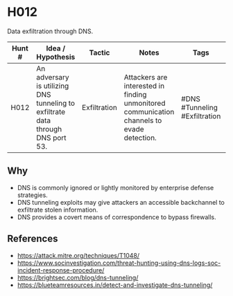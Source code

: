# H012
Data exfiltration through DNS.

| Hunt # | Idea / Hypothesis                                                                 | Tactic           | Notes                                   | Tags                                   | Submitter   | 
|--------------|----------------------------------------------------------------------------|------------------|-----------------------------------------|----------------------------------------|----------------------------------------|
| H012        | An adversary is utilizing DNS tunneling to exfiltrate data through DNS port 53. | Exfiltration | Attackers are interested in finding unmonitored communication channels to evade detection. | #DNS #Tunneling #Exfiltration      | [Cody Lunday](https://www.linkedin.com/in/codylunday/)

## Why

- DNS is commonly ignored or lightly monitored by enterprise defense strategies.
- DNS tunneling exploits may give attackers an accessible backchannel to exfiltrate stolen information.
- DNS provides a covert means of correspondence to bypass firewalls.

## References

- https://attack.mitre.org/techniques/T1048/
- https://www.socinvestigation.com/threat-hunting-using-dns-logs-soc-incident-response-procedure/
- https://brightsec.com/blog/dns-tunneling/
- https://blueteamresources.in/detect-and-investigate-dns-tunneling/
